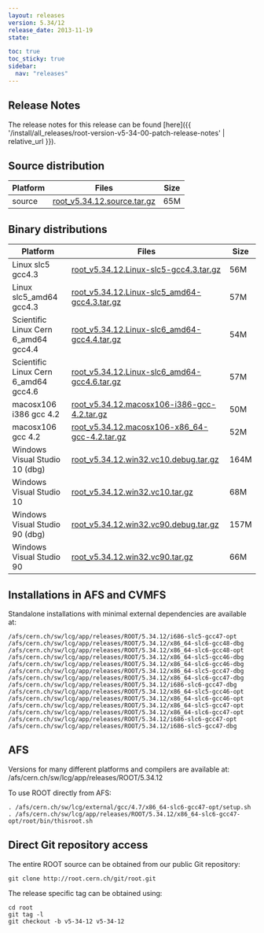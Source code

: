 ```yaml
---
layout: releases
version: 5.34/12
release_date: 2013-11-19
state:

toc: true
toc_sticky: true
sidebar:
  nav: "releases"
---
```



## Release Notes

The release notes for this release can be found [here]({{ '/install/all_releases/root-version-v5-34-00-patch-release-notes' | relative_url }}).

## Source distribution

| Platform       | Files | Size |
|-----------|-------|-----|
| source | [root_v5.34.12.source.tar.gz](https://root.cern.ch/download/root_v5.34.12.source.tar.gz) |  65M |


## Binary distributions

| Platform       | Files | Size |
|-----------|-------|-----|
| Linux slc5 gcc4.3 | [root_v5.34.12.Linux-slc5-gcc4.3.tar.gz](https://root.cern.ch/download/root_v5.34.12.Linux-slc5-gcc4.3.tar.gz) |  56M |
| Linux slc5_amd64 gcc4.3 | [root_v5.34.12.Linux-slc5_amd64-gcc4.3.tar.gz](https://root.cern.ch/download/root_v5.34.12.Linux-slc5_amd64-gcc4.3.tar.gz) |  57M |
| Scientific Linux Cern 6_amd64 gcc4.4 | [root_v5.34.12.Linux-slc6_amd64-gcc4.4.tar.gz](https://root.cern.ch/download/root_v5.34.12.Linux-slc6_amd64-gcc4.4.tar.gz) |  54M |
| Scientific Linux Cern 6_amd64 gcc4.6 | [root_v5.34.12.Linux-slc6_amd64-gcc4.6.tar.gz](https://root.cern.ch/download/root_v5.34.12.Linux-slc6_amd64-gcc4.6.tar.gz) |  57M |
| macosx106 i386 gcc 4.2 | [root_v5.34.12.macosx106-i386-gcc-4.2.tar.gz](https://root.cern.ch/download/root_v5.34.12.macosx106-i386-gcc-4.2.tar.gz) |  50M |
| macosx106 gcc 4.2 | [root_v5.34.12.macosx106-x86_64-gcc-4.2.tar.gz](https://root.cern.ch/download/root_v5.34.12.macosx106-x86_64-gcc-4.2.tar.gz) |  52M |
| Windows Visual Studio 10 (dbg) | [root_v5.34.12.win32.vc10.debug.tar.gz](https://root.cern.ch/download/root_v5.34.12.win32.vc10.debug.tar.gz) | 164M |
| Windows Visual Studio 10 | [root_v5.34.12.win32.vc10.tar.gz](https://root.cern.ch/download/root_v5.34.12.win32.vc10.tar.gz) |  68M |
| Windows Visual Studio 90 (dbg) | [root_v5.34.12.win32.vc90.debug.tar.gz](https://root.cern.ch/download/root_v5.34.12.win32.vc90.debug.tar.gz) | 157M |
| Windows Visual Studio 90 | [root_v5.34.12.win32.vc90.tar.gz](https://root.cern.ch/download/root_v5.34.12.win32.vc90.tar.gz) |  66M |



## Installations in AFS and CVMFS
Standalone installations with minimal external dependencies are available at:
~~~
/afs/cern.ch/sw/lcg/app/releases/ROOT/5.34.12/i686-slc5-gcc47-opt
/afs/cern.ch/sw/lcg/app/releases/ROOT/5.34.12/x86_64-slc6-gcc48-dbg
/afs/cern.ch/sw/lcg/app/releases/ROOT/5.34.12/x86_64-slc6-gcc48-opt
/afs/cern.ch/sw/lcg/app/releases/ROOT/5.34.12/x86_64-slc5-gcc46-dbg
/afs/cern.ch/sw/lcg/app/releases/ROOT/5.34.12/x86_64-slc6-gcc46-dbg
/afs/cern.ch/sw/lcg/app/releases/ROOT/5.34.12/x86_64-slc5-gcc47-dbg
/afs/cern.ch/sw/lcg/app/releases/ROOT/5.34.12/x86_64-slc6-gcc47-dbg
/afs/cern.ch/sw/lcg/app/releases/ROOT/5.34.12/i686-slc6-gcc47-dbg
/afs/cern.ch/sw/lcg/app/releases/ROOT/5.34.12/x86_64-slc5-gcc46-opt
/afs/cern.ch/sw/lcg/app/releases/ROOT/5.34.12/x86_64-slc6-gcc46-opt
/afs/cern.ch/sw/lcg/app/releases/ROOT/5.34.12/x86_64-slc5-gcc47-opt
/afs/cern.ch/sw/lcg/app/releases/ROOT/5.34.12/x86_64-slc6-gcc47-opt
/afs/cern.ch/sw/lcg/app/releases/ROOT/5.34.12/i686-slc6-gcc47-opt
/afs/cern.ch/sw/lcg/app/releases/ROOT/5.34.12/i686-slc5-gcc47-dbg
~~~

## AFS
Versions for many different platforms and compilers are available at:
/afs/cern.ch/sw/lcg/app/releases/ROOT/5.34.12

To use ROOT directly from AFS:
~~~
. /afs/cern.ch/sw/lcg/external/gcc/4.7/x86_64-slc6-gcc47-opt/setup.sh
. /afs/cern.ch/sw/lcg/app/releases/ROOT/5.34.12/x86_64-slc6-gcc47-opt/root/bin/thisroot.sh
~~~

## Direct Git repository access
The entire ROOT source can be obtained from our public Git repository:

~~~
git clone http://root.cern.ch/git/root.git
~~~
The release specific tag can be obtained using:
~~~
cd root
git tag -l
git checkout -b v5-34-12 v5-34-12
~~~
